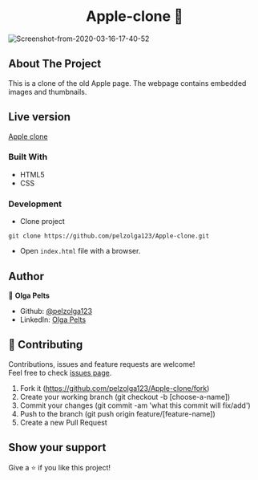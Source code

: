 <h1 align="center">Apple-clone 👋</h1>

<img src="https://i.ibb.co/QvJ7Jzd/Screenshot-from-2020-03-16-17-40-52.png" alt="Screenshot-from-2020-03-16-17-40-52" border="0">

## About The Project
This is a clone of the old Apple page. The webpage contains embedded images and thumbnails.

## Live version
[Apple clone](https://rawcdn.githack.com/pelzolga123/Apple-clone/492feedf7a758476d2a863873d8e872c3a30465e/index.html)

### Built With
* HTML5
* CSS

### Development

* Clone project
```
git clone https://github.com/pelzolga123/Apple-clone.git
```
* Open `index.html` file with a browser.

## Author

👤 **Olga Pelts**
   - Github: [@pelzolga123](https://github.com/pelzolga123)
   - LinkedIn: [Olga Pelts](https://www.linkedin.com/in/olga-pelts/)
   

## 🤝 Contributing

Contributions, issues and feature requests are welcome!<br />Feel free to check [issues page](https://github.com/pelzolga123/Apple-clone/issues).

1. Fork it (https://github.com/pelzolga123/Apple-clone/fork)
2. Create your working branch (git checkout -b [choose-a-name])
3. Commit your changes (git commit -am 'what this commit will fix/add')
4. Push to the branch (git push origin feature/[feature-name])
5. Create a new Pull Request

## Show your support

Give a ⭐️ if you like this project!
